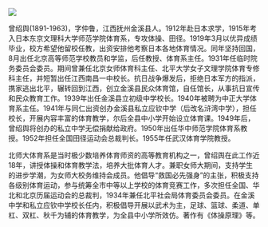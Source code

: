 ![](https://s2.loli.net/2022/08/31/aniulNmDMCRo1L4.png)

曾绍舆(1891-1963)，字仲鲁，江西抚州金溪县人。1912年赴日本求学，1915年考入日本东京文理科大学师范学院体育系，专攻体操、田径。1919年3月以优异成绩毕业，校方希望他留校任教，出资安排他考察日本各地体育情况。同年坚持回国，8月出任北京高等师范学校教员和学监，后任教授、体育系主任。1931年任临时院务委员会委员。期间曾兼任北京女师体育科主任、北平大学女子文理学院体育专修科主任，并短暂出任江西南昌一中校长。抗日战争爆发后，拒绝日本军方的指派，携家逃出北平，辗转回到江西，创立金溪县民众体育馆，自任馆长，从事抗日宣传和民众教育工作。1939年出任金溪县立初级中学校长。1940年被聘为中正大学体育系主任。1941年与同仁出资创办金溪县私立应钦中学（后改名浒湾中学），担任校长，开展内容丰富的体育教学，尔后全县中小学开始设立体育课。1949年后，曾绍舆将创办的私立中学无偿捐献给政府。1950年出任华中师范学院体育系教授。1952年担任全国田径运动会总裁判长。1955年任武汉体育学院教授。

北师大体育系是当时极少数培养体育师资的高等教育机构之一，曾绍舆在此工作近18年，讲授体操和体育教学法，培养大批体育人才。兼职女师大期间，支持学生的进步学潮，为女师大校务维持会成员。他倡导“救国必先强身”的主张，积极支持各级别体育运动，参与统筹全市中等以上学校的体育竞赛工作，多次担任全国、华北和北京历届运动会的总裁判，1934年兼任北平社会局体育委员会委员。在金溪中学和私立应钦中学校长任内，积极倡导开展以武术为主，足球、篮球、柔道、单杠、双杠、秋千为辅的体育教学，为全县中小学所效仿。著作有《体操原理》等。